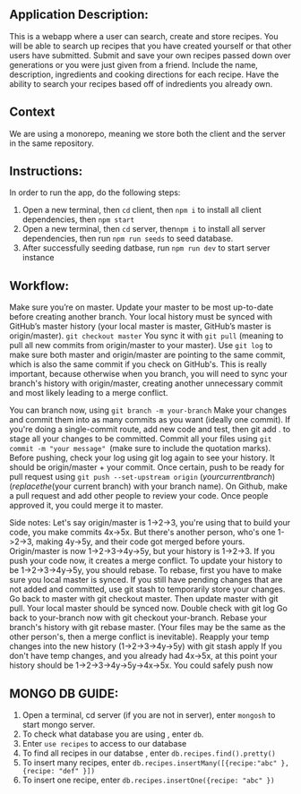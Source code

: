 ## Application Description: 

This is a webapp where a user can search, create and store recipes. 
You will be able to search up recipes that you have created yourself or that other users have submitted.
Submit and save your own recipes passed down over generations or you were just given from a friend.  Include the name, description, ingredients and cooking directions for each recipe.
Have the ability to search your recipes based off of indredients you already own.

## Context
We are using a monorepo, meaning we store both the client and the server in the same repository. 

## Instructions:
In order to run the app, do the following steps:
1. Open a new terminal, then `cd` client, then `npm i` to install all client dependencies, then `npm start` 
2. Open a new terminal, then `cd` server, then`npm i` to install all server dependencies, then run `npm run seeds` to seed database.
3. After successfully seeding datbase, run `npm run dev` to start server instance

## Workflow:
Make sure you’re on master. Update your master to be most up-to-date before creating another branch. Your local history must be synced with GitHub’s master history (your local master is master, GitHub’s master is origin/master). `git checkout master`
You sync it with `git pull` (meaning to pull all new commits from origin/master to your master).
Use `git log` to make sure both master and origin/master are pointing to the same commit, which is also the same commit if you check on GitHub's. This is really important, because otherwise when you branch, you will need to sync your branch's history with origin/master, creating another unnecessary commit and most likely leading to a merge conflict.

You can branch now, using `git branch -m your-branch`
Make your changes and commit them into as many commits as you want (ideally one commit).
If you're doing a single-commit route, add new code and test, then git add . to stage all your changes to be committed. Commit all your files using  `git commit -m "your message" `(make sure to include the quotation marks). 
Before pushing, check your log using git log again to see your history. It should be origin/master + your commit. 
Once certain, push to be ready for pull request using `git push --set-upstream origin` ($your current branch) (replace the ($your current branch) with your branch name).
On Github, make a pull request and add other people to review your code. Once people approved it, you could merge it to master.

Side notes:
Let's say origin/master is 1->2->3, you're using that to build your code, you make commits 4x->5x.  But there's another person, who's one 1->2->3, making 4y->5y, and their code got merged before yours. Origin/master is now 1->2->3->4y->5y, but your history is 1->2->3. If you push your code now, it creates a merge conflict.
To update your history to be 1->2->3->4y->5y, you should rebase. 
To rebase, first you have to make sure you local master is synced.
If you still have pending changes that are not added and committed, use git stash to temporarily store your changes. 
Go back to master with git checkout master. Then update master with git pull. Your local master should be synced now. Double check with git log
Go back to your-branch now with git checkout your-branch. Rebase your branch's history with git rebase master. (Your files may be the same as the other person's, then a merge conflict is inevitable). 
Reapply your temp changes into the new history (1->2->3->4y->5y) with git stash apply
If you don't have temp changes, and you already had 4x->5x, at this point your history should be 1->2->3->4y->5y->4x->5x. You could safely push now

## MONGO DB GUIDE:
1. Open a terminal, cd server (if you are not in server), enter `mongosh` to start mongo server. 
2. To check what database you are using , enter `db`. 
3. Enter `use recipes` to access to our database
4. To find all recipes in our databse , enter `db.recipes.find().pretty()`
5. To insert many recipes, enter `db.recipes.insertMany([{recipe:"abc" },{recipe: "def" }])`
6. To insert one recipe, enter `db.recipes.insertOne({recipe: "abc" })`
